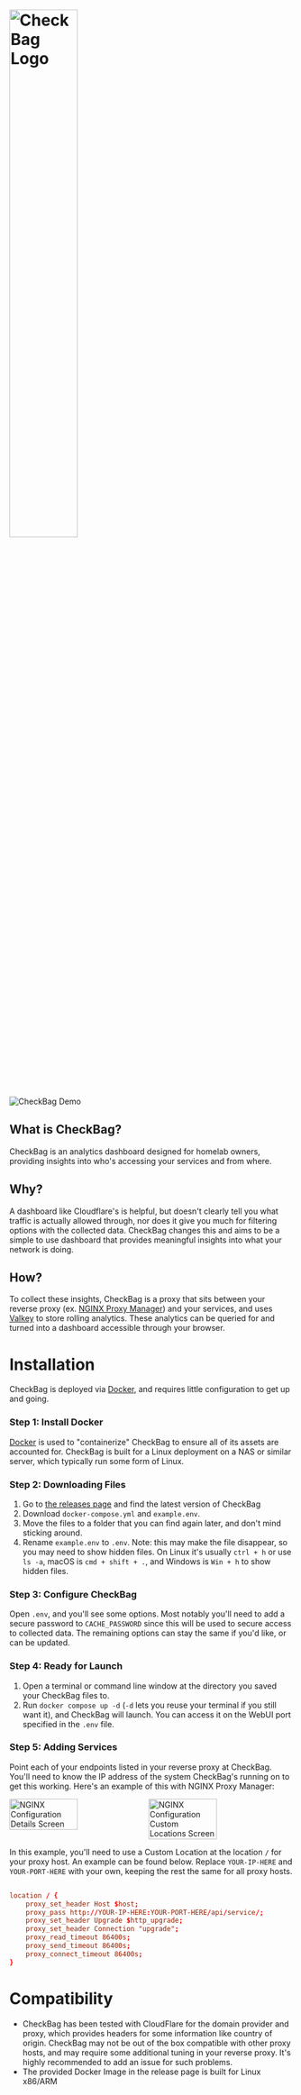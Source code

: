 # <img src="https://github.com/user-attachments/assets/c915c0fd-37a0-489f-a122-3f158348ef59" alt="CheckBag Logo" style="width: 49%;">

![CheckBag Demo](https://github.com/user-attachments/assets/d92c5049-40ef-474f-ae05-7f73a6c6ef6a)

## What is CheckBag?

CheckBag is an analytics dashboard designed for homelab owners, providing insights into who's accessing your services and from where.

## Why?

A dashboard like Cloudflare's is helpful, but doesn't clearly tell you what traffic is actually allowed through, nor does it give you much for filtering options with the collected data. CheckBag changes this and aims to be a simple to use dashboard that provides meaningful insights into what your network is doing.

## How?

To collect these insights, CheckBag is a proxy that sits between your reverse proxy (ex. [NGINX Proxy Manager](https://nginxproxymanager.com/)) and your services, and uses [Valkey](https://valkey.io/) to store rolling analytics. These analytics can be queried for and turned into a dashboard accessible through your browser.

# Installation

CheckBag is deployed via [Docker](https://docs.docker.com/desktop/setup/install/linux/), and requires little configuration to get up and going.

### Step 1: Install Docker

[Docker](https://docs.docker.com/desktop/setup/install/linux/) is used to "containerize" CheckBag to ensure all of its assets are accounted for. CheckBag is built for a Linux deployment on a NAS or similar server, which typically run some form of Linux.

### Step 2: Downloading Files

1. Go to [the releases page](https://github.com/benjaminRoberts01375/CheckBag/releases) and find the latest version of CheckBag
2. Download `docker-compose.yml` and `example.env`.
3. Move the files to a folder that you can find again later, and don't mind sticking around.
4. Rename `example.env` to `.env`. Note: this may make the file disappear, so you may need to show hidden files. On Linux it's usually `ctrl + h` or use `ls -a`, macOS is `cmd + shift + .`, and Windows is `Win + h` to show hidden files.

### Step 3: Configure CheckBag

Open `.env`, and you'll see some options. Most notably you'll need to add a secure password to `CACHE_PASSWORD` since this will be used to secure access to collected data. The remaining options can stay the same if you'd like, or can be updated.

### Step 4: Ready for Launch

1. Open a terminal or command line window at the directory you saved your CheckBag files to.
2. Run `docker compose up -d` (`-d` lets you reuse your terminal if you still want it), and CheckBag will launch. You can access it on the WebUI port specified in the `.env` file.

### Step 5: Adding Services

Point each of your endpoints listed in your reverse proxy at CheckBag. You'll need to know the IP address of the system CheckBag's running on to get this working. Here's an example of this with NGINX Proxy Manager:

<div style="display: flex;">
<img src="https://github.com/user-attachments/assets/47792884-9067-467f-9369-ef1624b56e27" alt="NGINX Configuration Details Screen" style="width: 49%;">
<img src="https://github.com/user-attachments/assets/69e81892-7248-4bb6-81d4-87e06caa0a9e" alt="NGINX Configuration Custom Locations Screen" style="width: 49%;">
</div>

In this example, you'll need to use a Custom Location at the location `/` for your proxy host. An example can be found below. Replace `YOUR-IP-HERE` and `YOUR-PORT-HERE` with your own, keeping the rest the same for all proxy hosts.

```conf

location / {
    proxy_set_header Host $host;
    proxy_pass http://YOUR-IP-HERE:YOUR-PORT-HERE/api/service/;
    proxy_set_header Upgrade $http_upgrade;
    proxy_set_header Connection "upgrade";
    proxy_read_timeout 86400s;
    proxy_send_timeout 86400s;
    proxy_connect_timeout 86400s;
}
```

# Compatibility

- CheckBag has been tested with CloudFlare for the domain provider and proxy, which provides headers for some information like country of origin. CheckBag may not be out of the box compatible with other proxy hosts, and may require some additional tuning in your reverse proxy. It's highly recommended to add an issue for such problems.
- The provided Docker Image in the release page is built for Linux x86/ARM
